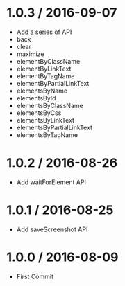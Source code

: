 # 1.0.3 / 2016-09-07

  * Add a series of API
  * back
  * clear
  * maximize
  * elementByClassName
  * elementByLinkText
  * elementByTagName
  * elementByPartialLinkText
  * elementsByName
  * elementsById
  * elementsByClassName
  * elementsByCss
  * elementsByLinkText
  * elementsByPartialLinkText
  * elementsByTagName

# 1.0.2 / 2016-08-26

  * Add waitForElement API

# 1.0.1 / 2016-08-25

  * Add saveScreenshot API

# 1.0.0 / 2016-08-09

  * First Commit
